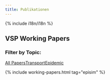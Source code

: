 ```yaml
---
title: Publikationen
---
```


{% include i18n/i18n %}

## VSP Working Papers

### Filter by Topic:

<div class="filter-buttons" style="display: flex;">

<a class="filter-link" href="/publications/vspwp/">
  <div class="filter-button">All Papers</div>
</a>

<a class="filter-link" href="/publications/vspwp-transport/">
  <div class="filter-button">Transport</div>
</a>

<a class="filter-link" href="/publications/vspwp-episim/">
  <div class="filter-button active">Epidemic</div>
</a>

</div>
<!-- Table gets added here. Don't edit below here  ---------------------------------- -->

{% include working-papers.html tag="episim" %}
